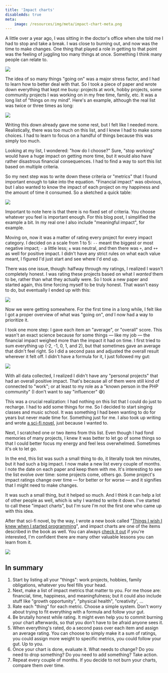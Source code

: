 ```yaml
---
title: 'Impact charts'
disableAds: true
meta:
    image: /resources/img/meta/impact-chart-meta.png
---
```


A little over a year ago, I was sitting in the doctor's office when she told me I had to stop and take a break. I was close to burning out, and now was the time to make changes. One thing that played a role in getting to that point was the feeling of juggling too many things at once. Something I think many people can relate to.

<div class="image-noborder image-small image-center"></div>

![](/img/blog/impact-chart/01.svg)

The idea of so many things "going on" was a major stress factor, and I had to learn how to better deal with that. So I took a piece of paper and wrote down everything that kept me busy: projects at work, hobby projects, some community projects I was working on in my free time, family, etc. It was a long list of "things on my mind". Here's an example, although the real list was twice or three times as long:

<div class="image-noborder image-small image-center"></div>

![](/img/blog/impact-chart/02.svg)

Writing this down already gave me some rest, but I felt like I needed more. Realistically, there was too much on this list, and I knew I had to make some choices. I had to learn to focus on a handful of things because this was simply too much.

Looking at my list, I wondered: "how do I choose?" Sure, "stop working" would have a huge impact on getting more time, but it would also have rather disastrous financial consequences. I had to find a way to sort this list based on multiple criteria. 

So my next step was to write down these criteria or "metrics" that I found important enough to take into the equation. "Financial impact" was obvious, but I also wanted to know the impact of each project on my happiness and the amount of time it consumed. So a sketched a quick table:

<div class="image-noborder image-center"></div>

![](/img/blog/impact-chart/03.svg)

Important to note here is that there is no fixed set of criteria. You choose whatever you feel is important enough. For this blog post, I simplified the example a bit. In my real one I also include "meaningful impact", for example.

Moving on, now it was a matter of rating every project for every impact category. I decided on a scale from 1 to 5: `--` meant the biggest or most negative impact; `-` a little less; `±` was neutral, and then there was `+`, and `++` as well for positive impact. I didn't have any strict rules on what each value meant, I figured I'd just start and see where I'd end up.

There was one issue, though: halfway through my ratings, I realized I wasn't completely honest. I was rating these projects based on what I _wanted_ them to be, rather than what they actually were. So I took a new paper and started again, this time forcing myself to be truly honest. That wasn't easy to do, but eventually I ended up with this:

<div class="image-noborder image-center"></div>

![](/img/blog/impact-chart/04.svg)

Now we were getting somewhere. For the first time in a long while, I felt like I got a proper overview of what was "going on", _and_ I now had a way to prioritize it.

I took one more step: I gave each item an "average", or "overall" score. This wasn't an exact science because for some things — like my job — the financial impact weighed more than the impact it had on time. I first tried to sum everything up (-2, -1, 0, 1, and 2), but that sometimes gave an average that didn't feel right. So I did a second pass and adjusted the overall result wherever it felt off. I didn't have a formula for it, I just followed my gut:

<div class="image-noborder image-center"></div>

![](/img/blog/impact-chart/05.svg)

With all data collected, I realized I didn't have any "personal projects" that had an overall positive impact. That's because all of them were still kind of connected to "work"; or at least to my role as a "known person in the PHP community" (I don't want to say "influencer" 😅)

This was a crucial realization: I had nothing on this list that I could do just to recharge. I had to add some things for me. So I decided to start singing classes and music school. It was something I had been wanting to do for years but never made time for. Something just for me. I also took up writing and wrote [a sci-fi novel](http://timeline-taxi.com/), just because I wanted to.

Next, I scratched one or two items from this list. Even though I had fond memories of many projects, I knew it was better to let go of some things so that I could better focus my energy and feel less overwhelmed. Sometimes it's ok to let go.

In the end, this list was such a small thing to do, it literally took ten minutes, but it had such a big impact. I now make a new list every couple of months. I note the date on each paper and keep them with me. It's interesting to see the list evolve over time: some projects come, others go. Some project's impact ratings change over time — for better or for worse — and it signifies that I might need to make changes.

It was such a small thing, but it helped so much. And I think it can help a lot of other people as well, which is why I wanted to write it down. I've started to call these "impact charts", but I'm sure I'm not the first one who came up with this idea. 

After that sci-fi novel, by the way, I wrote a new book called "[Things I wish I knew when I started programming](https://things-i-wish-i-knew.com/)", and impact charts are one of the items described in the book as well. You can always [check it out](https://things-i-wish-i-knew.com/) if you're interested, I'm confident there are many other valuable lessons you can learn from it.

<div class="image-noborder image-small image-center"></div>

![](/img/blog/impact-chart/06.svg)

## In summary

1. Start by listing all your "things": work projects, hobbies, family obligations, whatever you feel fills your head.
2. Next, make a list of impact metrics that matter to you. For me those are: financial, time, happiness, and meaningfulness; but it could also include stuff like "growth opportunity", "physical health", "creativity', …
3. Rate each "thing" for each metric. Choose a simple system. Don't worry about trying to fit everything with a formula and follow your gut.
4. Be brutally honest while rating. It might even help you to commit burning your chart afterwards, so that you don't have to be afraid anyone sees it.
5. When everything's rated, do a second pass over each item and assign an average rating. You can choose to simply make it a sum of ratings, you could assign more weight to specific metrics, you could follow your gut. Up to you.
6. Once your chart is done, evaluate it. What needs to change? Do you need to drop something? Do you need to add something? Take action.
7. Repeat every couple of months. If you decide to not burn your charts, compare them over time.